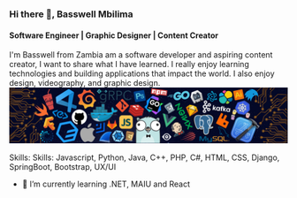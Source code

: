 ### Hi there 👋, Basswell Mbilima
#### Software Engineer | Graphic Designer | Content Creator
I'm Basswell from Zambia am a software developer and aspiring content creator, I want to share what I have learned. I really enjoy learning technologies and building applications that impact the world. I also enjoy design, videography, and graphic design.
![Software Engineer | Graphic Designer | Content Creator](https://github.com/Basswell234/Basswell234/blob/main/languages-header.png)


Skills: Skills: Javascript, Python, Java, C++, PHP, C#, HTML, CSS, Django, SpringBoot, Bootstrap, UX/UI

- 🔭 I’m currently learning .NET, MAIU and React






